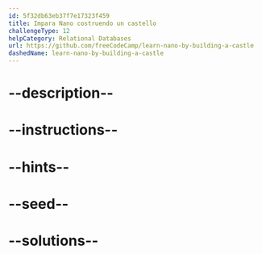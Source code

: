 ```yaml
---
id: 5f32db63eb37f7e17323f459
title: Impara Nano costruendo un castello
challengeType: 12
helpCategory: Relational Databases
url: https://github.com/freeCodeCamp/learn-nano-by-building-a-castle
dashedName: learn-nano-by-building-a-castle
---
```


# --description--

# --instructions--

# --hints--

# --seed--

# --solutions--
